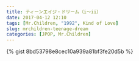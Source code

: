 ```yaml
---
title: ティーンエイジ・ドリーム（i～ii）
date: 2017-04-12 12:10
tags: [Mr.Children, "1992", Kind of Love]
slug: mrchildren-teenage-dream
categories: [JPOP, Mr.Children]
---
```


{% gist 8bd53798e8cec10a939a81bf3fe20d5b %}
